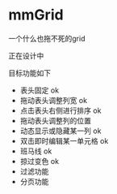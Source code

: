 mmGrid
======

一个什么也拖不死的grid

正在设计中

目标功能如下
<ul>
<li>表头固定  ok</li>
<li>拖动表头调整列宽 ok </li>
<li>点击表头右侧进行排序 ok </li>
<li>拖动表头调整列的位置</li>
<li>动态显示或隐藏某一列 ok </li>
<li>双击即时编辑某一单元格 ok </li>
<li>班马线 ok </li>
<li>掠过变色 ok </li>
<li>过滤功能</li>
<li>分页功能</li>
</ul>
